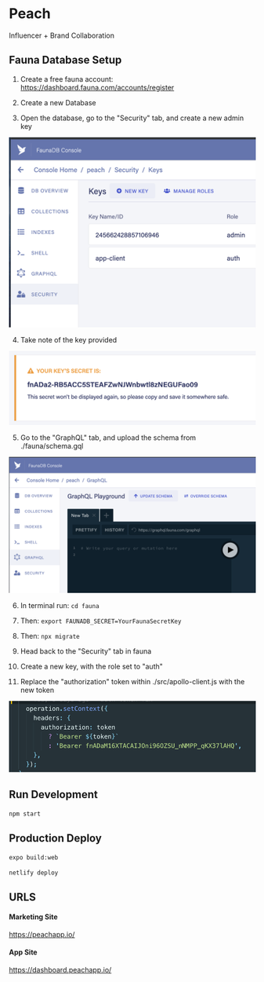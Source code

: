 # Peach

Influencer + Brand Collaboration

## Fauna Database Setup

1. Create a free fauna account:
   https://dashboard.fauna.com/accounts/register

2. Create a new Database

3. Open the database, go to the "Security" tab, and create a new admin key

![Security Tab](/docs/assets/security.png)

4. Take note of the key provided

![New Key](/docs/assets/key.png)

5. Go to the "GraphQL" tab, and upload the schema from ./fauna/schema.gql

![GraphQL Schema](/docs/assets/graphql.png)

6. In terminal run: `cd fauna`

7. Then: `export FAUNADB_SECRET=YourFaunaSecretKey`

8. Then: `npx migrate`

9. Head back to the "Security" tab in fauna

10. Create a new key, with the role set to "auth"

11. Replace the "authorization" token within ./src/apollo-client.js with the new token

![Auth Token](/docs/assets/auth-token.png)

## Run Development

`npm start`

## Production Deploy

`expo build:web`

`netlify deploy`

## URLS

#### Marketing Site

https://peachapp.io/

#### App Site

https://dashboard.peachapp.io/
